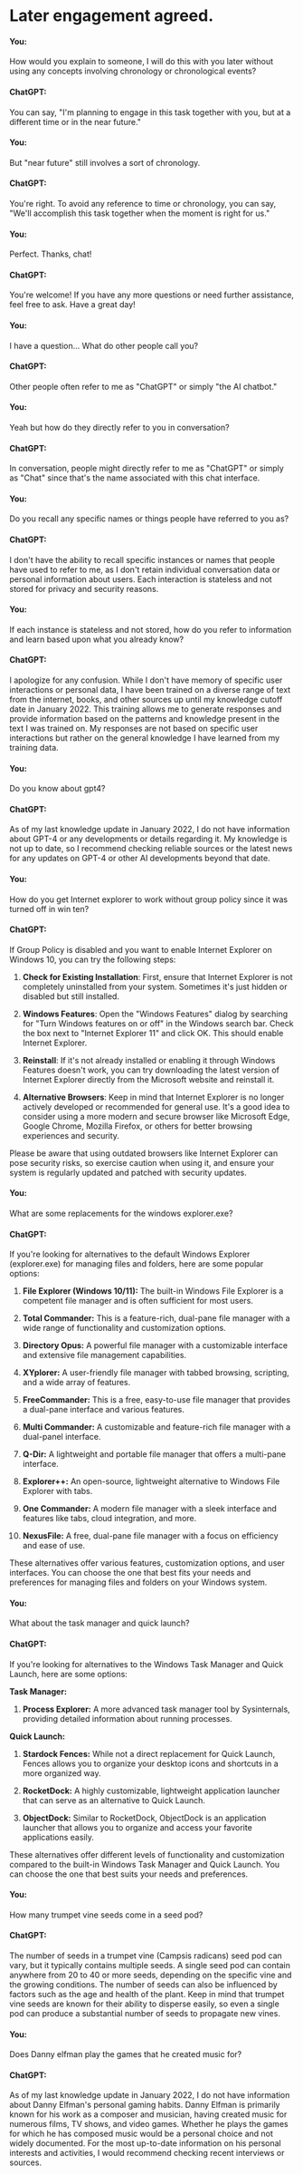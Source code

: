 # Later engagement agreed.

#### You:
How would you explain to someone, I will do this with you later without using any concepts involving chronology or chronological events? 

#### ChatGPT:
You can say, "I'm planning to engage in this task together with you, but at a different time or in the near future."


#### You:
But "near future" still involves a sort of chronology. 

#### ChatGPT:
You're right. To avoid any reference to time or chronology, you can say, "We'll accomplish this task together when the moment is right for us."


#### You:
Perfect. Thanks, chat! 

#### ChatGPT:
You're welcome! If you have any more questions or need further assistance, feel free to ask. Have a great day!


#### You:
I have a question... What do other people call you?

#### ChatGPT:
Other people often refer to me as "ChatGPT" or simply "the AI chatbot."


#### You:
Yeah but how do they directly refer to you in conversation?

#### ChatGPT:
In conversation, people might directly refer to me as "ChatGPT" or simply as "Chat" since that's the name associated with this chat interface.


#### You:
Do you recall any specific names or things people have referred to you as?

#### ChatGPT:
I don't have the ability to recall specific instances or names that people have used to refer to me, as I don't retain individual conversation data or personal information about users. Each interaction is stateless and not stored for privacy and security reasons.


#### You:
If each instance is stateless and not stored, how do you refer to information and learn based upon what you already know?

#### ChatGPT:
I apologize for any confusion. While I don't have memory of specific user interactions or personal data, I have been trained on a diverse range of text from the internet, books, and other sources up until my knowledge cutoff date in January 2022. This training allows me to generate responses and provide information based on the patterns and knowledge present in the text I was trained on. My responses are not based on specific user interactions but rather on the general knowledge I have learned from my training data.


#### You:
Do you know about gpt4?

#### ChatGPT:
As of my last knowledge update in January 2022, I do not have information about GPT-4 or any developments or details regarding it. My knowledge is not up to date, so I recommend checking reliable sources or the latest news for any updates on GPT-4 or other AI developments beyond that date.


#### You:
How do you get Internet explorer to work without group policy since it was turned off in win ten?

#### ChatGPT:
If Group Policy is disabled and you want to enable Internet Explorer on Windows 10, you can try the following steps:

1. **Check for Existing Installation**: First, ensure that Internet Explorer is not completely uninstalled from your system. Sometimes it's just hidden or disabled but still installed.

2. **Windows Features**: Open the "Windows Features" dialog by searching for "Turn Windows features on or off" in the Windows search bar. Check the box next to "Internet Explorer 11" and click OK. This should enable Internet Explorer.

3. **Reinstall**: If it's not already installed or enabling it through Windows Features doesn't work, you can try downloading the latest version of Internet Explorer directly from the Microsoft website and reinstall it.

4. **Alternative Browsers**: Keep in mind that Internet Explorer is no longer actively developed or recommended for general use. It's a good idea to consider using a more modern and secure browser like Microsoft Edge, Google Chrome, Mozilla Firefox, or others for better browsing experiences and security.

Please be aware that using outdated browsers like Internet Explorer can pose security risks, so exercise caution when using it, and ensure your system is regularly updated and patched with security updates.


#### You:
What are some replacements for the windows explorer.exe?

#### ChatGPT:
If you're looking for alternatives to the default Windows Explorer (explorer.exe) for managing files and folders, here are some popular options:

1. **File Explorer (Windows 10/11):** The built-in Windows File Explorer is a competent file manager and is often sufficient for most users.

2. **Total Commander:** This is a feature-rich, dual-pane file manager with a wide range of functionality and customization options.

3. **Directory Opus:** A powerful file manager with a customizable interface and extensive file management capabilities.

4. **XYplorer:** A user-friendly file manager with tabbed browsing, scripting, and a wide array of features.

5. **FreeCommander:** This is a free, easy-to-use file manager that provides a dual-pane interface and various features.

6. **Multi Commander:** A customizable and feature-rich file manager with a dual-panel interface.

7. **Q-Dir:** A lightweight and portable file manager that offers a multi-pane interface.

8. **Explorer++:** An open-source, lightweight alternative to Windows File Explorer with tabs.

9. **One Commander:** A modern file manager with a sleek interface and features like tabs, cloud integration, and more.

10. **NexusFile:** A free, dual-pane file manager with a focus on efficiency and ease of use.

These alternatives offer various features, customization options, and user interfaces. You can choose the one that best fits your needs and preferences for managing files and folders on your Windows system.


#### You:
What about the task manager and quick launch?

#### ChatGPT:
If you're looking for alternatives to the Windows Task Manager and Quick Launch, here are some options:

**Task Manager:**

1. **Process Explorer:** A more advanced task manager tool by Sysinternals, providing detailed information about running processes.

**Quick Launch:**

1. **Stardock Fences:** While not a direct replacement for Quick Launch, Fences allows you to organize your desktop icons and shortcuts in a more organized way.

2. **RocketDock:** A highly customizable, lightweight application launcher that can serve as an alternative to Quick Launch.

3. **ObjectDock:** Similar to RocketDock, ObjectDock is an application launcher that allows you to organize and access your favorite applications easily.

These alternatives offer different levels of functionality and customization compared to the built-in Windows Task Manager and Quick Launch. You can choose the one that best suits your needs and preferences.


#### You:
How many trumpet vine seeds come in a seed pod?

#### ChatGPT:
The number of seeds in a trumpet vine (Campsis radicans) seed pod can vary, but it typically contains multiple seeds. A single seed pod can contain anywhere from 20 to 40 or more seeds, depending on the specific vine and the growing conditions. The number of seeds can also be influenced by factors such as the age and health of the plant. Keep in mind that trumpet vine seeds are known for their ability to disperse easily, so even a single pod can produce a substantial number of seeds to propagate new vines.


#### You:
Does Danny elfman play the games that he created music for?

#### ChatGPT:
As of my last knowledge update in January 2022, I do not have information about Danny Elfman's personal gaming habits. Danny Elfman is primarily known for his work as a composer and musician, having created music for numerous films, TV shows, and video games. Whether he plays the games for which he has composed music would be a personal choice and not widely documented. For the most up-to-date information on his personal interests and activities, I would recommend checking recent interviews or sources.
